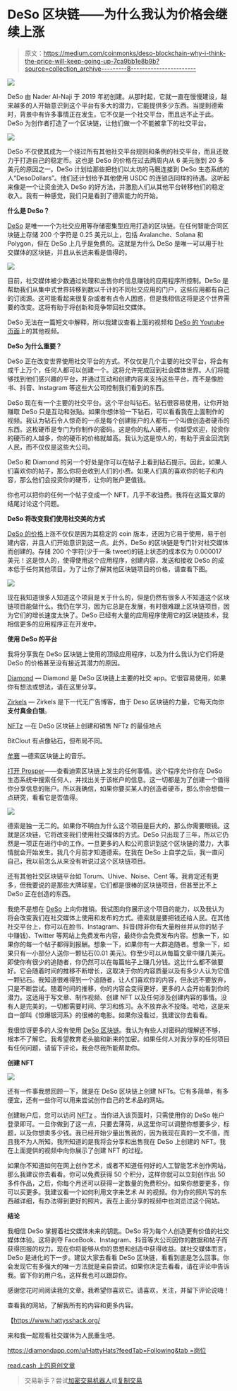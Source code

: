 # DeSo 区块链——为什么我认为价格会继续上涨

> 原文：<https://medium.com/coinmonks/deso-blockchain-why-i-think-the-price-will-keep-going-up-7ca9bb1e8b9b?source=collection_archive---------8----------------------->

![](img/9bbf9495d1bc555327f7a80065ffe1c0.png)

DeSo 由 Nader Al-Naji 于 2019 年初创建。从那时起，它就一直在慢慢建设，越来越多的人开始意识到这个平台有多大的潜力，它能提供多少东西。当提到德索时，背景中有许多事情正在发生。它不仅是一个社交平台，而且远不止于此。DeSo 为创作者打造了一个区块链，让他们做一个不能被拿下的社交平台。

![](img/b369a5ebc0be49d8e0dde0a805a21108.png)

DeSo 不仅使其成为一个绕过所有其他社交平台规则和条例的社交平台，而且还致力于打造自己的稳定币。这也是 DeSo 的价格在过去两周内从 6 美元涨到 20 多美元的原因之一。DeSo 计划给那些把他们以太坊的马厩连接到 DeSo 生态系统的人“DesoDollars”。他们还计划给予其他使用 USDC 的连锁店同样的待遇。这听起来像是一个让资金流入 DeSo 的好方法，并激励人们从其他平台转移他们的稳定收入。我有一种感觉，我们只是看到了德索能力的开始。

**什么是 DeSo？**

[DeSo](https://www.deso.com/) 是唯一一个为社交应用等存储密集型应用打造的区块链。在任何智能合同区块链上存储 200 个字符是 0.25 美元以上，包括 Avalanche、Solana 和 Polygon，但在 DeSo 上几乎是免费的。这就是为什么 DeSo 是唯一可以用于社交媒体的区块链，并且从长远来看是值得的。

![](img/9b6e84c8c5fb1e8fd25c3ac41bd52988.png)

目前，社交媒体被少数通过处理和出售你的信息赚钱的应用程序所控制。DeSo 是帮助我们从集中式世界转移到数以千计的不同社交应用的门户，这些应用都有自己的订阅源。这可能看起来很复杂或者有点令人困惑，但是我相信这将是这个世界需要的改变。这将有助于将创新和竞争带回社交媒体。

DeSo 无法在一篇短文中解释，所以我建议查看上面的视频和 [DeSo 的 Youtube 页面](https://www.youtube.com/c/decentralized-social-blockchain)上的其他视频。

**DeSo 为什么重要？**

DeSo 正在改变世界使用社交平台的方式。不仅仅是几个主要的社交平台，将会有成千上万个，任何人都可以创建一个。这将允许完成回到社会媒体世界。人们将能够找到他们感兴趣的平台，并通过互动和创建内容来支持这些平台，而不是像脸书、抖音、Instagram 等这些大公司控制我们看到的东西。

DeSo 现在有一个主要的社交平台。这个平台叫钻石。钻石很容易使用，让你开始赚取 DeSo 只是互动和张贴。如果你想体验一下钻石，可以看看我在上面制作的视频。我认为钻石令人惊奇的一点是每个创建账户的人都有一个叫做创造者硬币的东西。这枚硬币是专门为你制作的密码。这是你的私人硬币。你越受欢迎，投资你的硬币的人越多，你的硬币的价格就越高。我认为这是惊人的，有助于资金回流到人民，而不仅仅是这些大公司。

DeSo 和 Diamond 的另一个好处是你可以在帖子上看到钻石提示。因此，如果人们喜欢你的帖子，那么你将会收到人们的小费。如果人们真的喜欢你的帖子和内容，那么他们会投资你的硬币，让你的账户更值钱。

你也可以把你的任何一个帖子变成一个 NFT，几乎不收油费。我将在这篇文章的结尾讨论这个问题。

**DeSo 将改变我们使用社交美的方式**

[DeSo 的价格](https://coinmarketcap.com/currencies/deso/)上涨不仅仅是因为其稳定的 coin 版本，还因为它易于使用，易于创建内容，并且人们开始意识到这一点。此外，DeSo 的区块链是专门针对社交媒体而创建的。存储 200 个字符(少于一条 tweet)的链上状态的成本仅为 0.000017 美元！这是惊人的，使得使用这个应用程序，创建内容，发送和接收 DeSo 的成本低于任何其他项目。为了让你了解其他区块链项目的价格，请查看下图。

![](img/7de21b02f83b53172c5f7ada4dcc4750.png)

现在我知道很多人知道这个项目是关于什么的，但是仍然有很多人不知道这个区块链项目能做什么。我仍在学习，因为它总是在发展，有时很难跟上区块链项目，因为它们的增长速度太快了。DeSo 已经有大量的应用程序使用它的区块链技术，我相信更多的应用程序正在开发中。

**使用 DeSo 的平台**

我将分享我在 DeSo 区块链上使用的顶级应用程序，以及为什么我认为它们将是 DeSo 的价格甚至没有接近其潜力的原因。

[Diamond](https://diamondapp.com/u/HattyHats?feedTab=Following&tab=posts) — Diamond 是 DeSo 区块链上主要的社交 app。它很容易使用，如果你有想法或想法，请在这里分享。

[Zirkels](https://zirkels.com/u/1665660650086x871858339760202200) — Zirkels 是下一代无广告博客，由于 Deso 区块链的力量，它每天向你**支付真金白银**。

[NFTz](https://nftz.me/u/HattyHats) —在 DeSo 区块链上创建和销售 NFTz 的最佳地点

BitClout 有点像钻石，但布局不同。

[牟赛](https://mousai.stream/user/421/hattyhats) —德索区块链上的音乐。

[打开 Prosper](https://www.openprosper.com/)——查看迪索区块链上发生的任何事情。这个程序允许你在 DeSo 生态系统中搜索任何人，并找出关于该帐户的信息。这一切都是为了创建一个值得你分享信息的账户。所以我确信，如果你要买某人的创造者硬币，那么你会想做一点研究，看看它是否值得。

![](img/4b3707e655e3a61043dcd939703b1bcd.png)

德索是独一无二的。如果你不明白为什么这个项目是巨大的，那么你需要眼镜。这就是区块链，它将改变我们使用社交媒体的方式。DeSo 只出现了三年，所以它仍然是一项正在进行中的工作。一旦更多的人和公司意识到这个区块链的潜力，大事情就会开始发生。我几个月前才知道德索。在我在 DeSo 上自学之后，我一直问自己，我以前怎么从来没有听说过这个区块链项目。

还有其他社交区块链平台如 Torum、Uhive、Noise、Cent 等。我肯定还有更多，但我要说的是那些大牌球星。它们都是很棒的区块链项目，但甚至比不上 DeSo 正在创造的东西。

我绝不是想在 [DeSo](https://www.deso.com/) 上向你推销。我试图向你展示这个项目的能力，以及我认为将会改变我们在社交媒体上使用和发布的方式。德索就是要把钱还给人民。在其他社交平台上，你可以在脸书、Instagram、抖音(除非你有大量粉丝并从你的帖子中赚钱)、Twitter 等网站上免费发布内容，最终你会免费发布内容。想象一下，如果你的每一个帖子都得到报酬。想象一下，如果你有一大群追随者。想象一下，如果只有一小部分人送你一颗钻石(0.01 美元)。你至少可以从每篇文章中赚几美元。即使你有很少的追随者，你仍然可以在每篇帖子上赚几分钱。这比什么都不做要好。它会随着时间的推移不断增长，这取决于你的内容质量以及有多少人认为它值一颗钻石。我知道很难得到一个追随者，让人们喜欢你的内容，但永远不要放弃，只是不断尝试。随着时间的推移，你的内容会变得更好，更多的人会开始看到你的潜力。这适用于写文章、制作视频、创建 NFT 以及任何涉及创建内容的事情。没有人是完美的，一切都需要时间、学习和练习。永不放弃永不投降。哈哈，这是来自一部叫《惊爆银河系》的很棒的电影。如果你没看过，我建议你去看看。

我很惊讶更多的人没有使用 [DeSo 区块链](https://www.deso.com/)。我认为有些人对密码的理解还不够，根本不了解它。我希望教育老头脑和新来的加密。如果任何人对我分享的任何项目有任何问题，请留下评论，我会尽我所能帮助你。

**创建 NFT**

![](img/9ea43643917a44ddbbce42983a209cb3.png)

还有一件事我想回顾一下，就是在 DeSo 区块链上创建 NFTs。它有多简单，有多便宜，还有一些你可以用来尝试创作自己的艺术品的网站。

创建帐户后，您可以访问 [NFTz](https://nftz.me/u/HattyHats) 。当你进入该页面时，只需使用你的 DeSo 帐户登录即可。一旦你做到了这一点，只要去薄荷，从这里你可以调整你想要多少，标题，以及你想卖多少钱。我已经开始少量出售我的，因为我现在真的一文不值，而且我不为人所知。我所知道的是我将会分享和出售我在 DeSo 上创建的 NFT。我在上面提供的视频中向你展示了创建 NFT 的过程。

如果你不知道如何在网上创作艺术，或者不知道任何好的人工智能艺术创作网站，那么我建议你去看看。你可以免费获得 50 个积分，这样你就可以立刻创作出 50 多件作品，之后，你每个月还可以获得一定数量的免费积分。如果你想要更多，你可以买更多。我建议看一个如何利用文字来艺术 AI 的视频。你为你的照片写的东西越详细，有办法得到更好的照片。我在上面分享的视频中也浏览过这个网站。

**结论**

我相信 DeSo 掌握着社交媒体未来的钥匙。DeSo 将为每个人创造更有价值的社交媒体体验。这将剥夺 FaceBook、Instagram、抖音等大公司因你的数据和帖子而获得回报的权力。现在你将能够从你的思想和创造中获得收益。就社交媒体而言，DeSo 是进化的下一步。建议大家去看看 DeSo 区块链，看看到底是怎么回事。你会发现它有多强大的唯一方法就是亲自尝试。如果你决定去看看，请在评论中告诉我。留下你的用户名，这样我也可以跟踪你。

感谢您花时间阅读我的文章。我希望你喜欢它。请喜欢，关注，并留下评论说嗨！

查看我的网站，了解我所有的内容和更多内容。

【https://www.hattysshack.org/ 

来和我一起观看社交媒体为人民重生吧。

[https://diamondapp.com/u/HattyHats?feedTab=Following&tab =岗位](https://diamondapp.com/u/HattyHats?feedTab=Following&tab=posts)

[read.cash 上的原创文章](https://read.cash/@HattyHats/deso-blockchain-why-i-think-the-price-will-keep-going-up-1d0c1092)

> 交易新手？尝试[加密交易机器人](/coinmonks/crypto-trading-bot-c2ffce8acb2a)或[复制交易](/coinmonks/top-10-crypto-copy-trading-platforms-for-beginners-d0c37c7d698c)